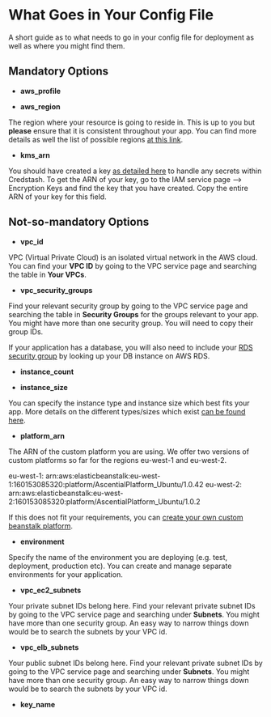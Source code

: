 # What Goes in Your Config File

A short guide as to what needs to go in your config file for deployment as well as where you might find them.

## Mandatory Options
* **aws_profile**

* **aws_region**

The region where your resource is going to reside in. This is up to you but **please** ensure that it is consistent throughout your app. You can find more details as well the list of possible regions [at this link](http://docs.aws.amazon.com/AWSEC2/latest/UserGuide/using-regions-availability-zones.html).

* **kms_arn**

You should have created a key [as detailed here](./README.md#handling-secrets) to handle any secrets within Credstash. To get the ARN of your key, go to the IAM service page --> Encryption Keys and find the key that you have created. Copy the entire ARN of your key for this field.

## Not-so-mandatory Options

* **vpc_id**

VPC (Virtual Private Cloud) is an isolated virtual network in the AWS cloud. You can find your **VPC ID** by going to the VPC service page and searching the table in **Your VPCs**.

* **vpc_security_groups**

Find your relevant security group by going to the VPC service page and searching the table in **Security Groups** for the groups relevant to your app. You might have more than one security group. You will need to copy their group IDs.

If your application has a database, you will also need to include your [RDS security group](https://docs.aws.amazon.com/AmazonRDS/latest/UserGuide/Overview.RDSSecurityGroups.html) by looking up your DB instance on AWS RDS.

* **instance_count**

* **instance_size**

You can specify the instance type and instance size which best fits your app. More details on the different types/sizes which exist [can be found here](https://aws.amazon.com/ec2/instance-types/).

* **platform_arn**

The ARN of the custom platform you are using. We offer two versions of custom platforms so far for the regions eu-west-1 and eu-west-2.

eu-west-1: arn:aws:elasticbeanstalk:eu-west-1:160153085320:platform/AscentialPlatform_Ubuntu/1.0.42
eu-west-2: arn:aws:elasticbeanstalk:eu-west-2:160153085320:platform/AscentialPlatform_Ubuntu/1.0.2

If this does not fit your requirements, you can [create your own custom beanstalk platform](./Beanstalk_custom_platform.md).

* **environment**

Specify the name of the environment you are deploying (e.g. test, deployment, production etc). You can create and manage separate environments for your application.

* **vpc_ec2_subnets**

Your private subnet IDs belong here. Find your relevant private subnet IDs by going to the VPC service page and searching under **Subnets**. You might have more than one security group. An easy way to narrow things down would be to search the subnets by your VPC id.

* **vpc_elb_subnets**

Your public subnet IDs belong here. Find your relevant private subnet IDs by going to the VPC service page and searching under **Subnets**. You might have more than one security group. An easy way to narrow things down would be to search the subnets by your VPC id.

* **key_name**
